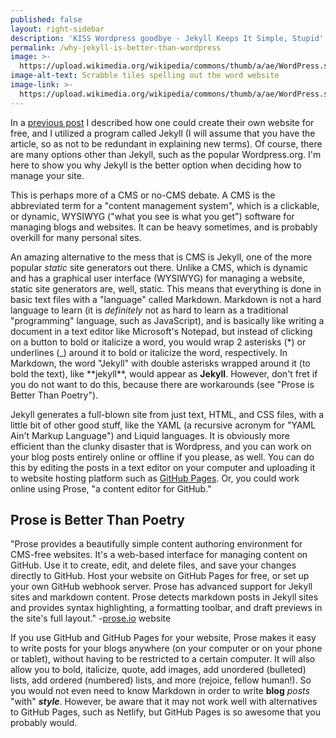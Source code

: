 ```yaml
---
published: false
layout: right-sidebar
description: 'KISS Wordpress goodbye - Jekyll Keeps It Simple, Stupid'
permalink: /why-jekyll-is-better-than-wordpress
image: >-
  https://upload.wikimedia.org/wikipedia/commons/thumb/a/ae/WordPress.svg/2000px-WordPress.svg.png
image-alt-text: Scrabble tiles spelling out the word website
image-link: >-
  https://upload.wikimedia.org/wikipedia/commons/thumb/a/ae/WordPress.svg/2000px-WordPress.svg.png
---
```

In a [previous post](/how-to-create-your-own-site-for-free) I described how one could create their own website for free, and I utilized a program called Jekyll (I will assume that you have the article, so as not to be redundant in explaining new terms). Of course, there are many options other than Jekyll, such as the popular Wordpress.org. I'm here to show you why Jekyll is the better option when deciding how to manage your site.

This is perhaps more of a CMS or no-CMS debate. A CMS is the abbreviated term for a "content management system", which is a clickable, or dynamic, WYSIWYG ("what you see is what you get") software for managing blogs and websites. It can be heavy sometimes, and is probably overkill for many personal sites.

An amazing alternative to the mess that is CMS is Jekyll, one of the more popular _static_ site generators out there. Unlike a CMS, which is dynamic and has a graphical user interface (WYSIWYG) for managing a website, static site generators are, well, static. This means that everything is done in basic text files with a "language" called Markdown. Markdown is not a hard language to learn (it is _definitely_ not as hard to learn as a traditional "programming" language, such as JavaScript), and is basically like writing a document in a text editor like Microsoft's Notepad, but instead of clicking on a button to bold or italicize a word, you would wrap 2 asterisks (\*) or underlines (\_) around it to bold or italicize the word, respectively. In Markdown, the word "Jekyll" with double asterisks wrapped around it (to bold the text), like \*\*jekyll\*\*, would appear as **Jekyll**. However, don't fret if you do not want to do this, because there are workarounds (see "Prose is Better Than Poetry").

Jekyll generates a full-blown site from just text, HTML, and CSS files, with a little bit of other good stuff, like the YAML (a recursive acronym for "YAML Ain't Markup Language") and Liquid languages. It is obviously more efficient than the clunky disaster that is Wordpress, and you can work on your blog posts entirely online or offline if you please, as well. You can do this by editing the posts in a text editor on your computer and uploading it to website hosting platform such as [GitHub Pages](https://pages.github.com/). Or, you could work online using Prose, "a content editor for GitHub." 

## Prose is Better Than Poetry

<!-- talk about workarounds to having ot write markdown yourself aka using the prose editor in your workflow -->

"Prose provides a beautifully simple content authoring environment for CMS-free websites. It's a web-based interface for managing content on GitHub. Use it to create, edit, and delete files, and save your changes directly to GitHub. Host your website on GitHub Pages for free, or set up your own GitHub webhook server. Prose has advanced support for Jekyll sites and markdown content. Prose detects markdown posts in Jekyll sites and provides syntax highlighting, a formatting toolbar, and draft previews in the site's full layout." -[prose.io](https://prose.io) website

If you use GitHub and GitHub Pages for your website, Prose makes it easy to write posts for your blogs anywhere (on your computer or on your phone or tablet), without having to be restricted to a certain computer. It will also allow you to bold, italicize, quote, add images, add unordered (bulleted) lists, add ordered (numbered) lists, and more (rejoice, fellow human!). So you would not even need to know Markdown in order to write **blog** _posts_ "with" **_style_**. However, be aware that it may not work well with alternatives to GitHub Pages, such as Netlify, but GitHub Pages is so awesome that you probably would.